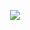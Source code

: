 <p align="center">
  <img src="https://i.imgur.com/ #(insertar el resto del link para visualizar el banner)" />
</p>

